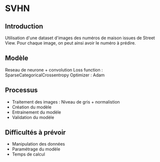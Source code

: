 # SVHN

## Introduction
Utilisation d'une dataset d'images des numéros de maison issues de Street View.
Pour chaque image, on peut ainsi avoir le numéro à prédire.

## Modèle  
Reseau de neurone + convolution
Loss function : SparseCategoricalCrossentropy
Optimizer : Adam

## Processus 
* Traitement des images : Niveau de gris + normalistion
* Création du modèle
* Entrainement du modèle 
* Validation du modèle

## Difficultés à prévoir
* Manipulation des données
* Paramétrage du modèle 
* Temps de calcul
